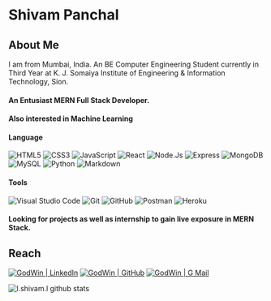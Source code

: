 # Shivam Panchal

<!-- ![GodWin GitHub profile views](https://komarev.com/ghpvc/?username=GodWin1100) -->

## About Me

I am from Mumbai, India.
An BE Computer Engineering Student currently in Third Year at K. J. Somaiya Institute of Engineering & Information Technology, Sion.

#### An Entusiast MERN Full Stack Developer.

#### Also interested in Machine Learning

#### Language

![HTML5](https://img.shields.io/badge/html5-eeeeee?style=for-the-badge&logo=html5&logoColor=white&labelColor=E34F26)
![CSS3](https://img.shields.io/badge/CSS3-eeeeee?style=for-the-badge&logo=css3&logoColor=white&labelColor=1572B6)
![JavaScript](https://img.shields.io/badge/Javascript-eeeeee?style=for-the-badge&logo=javascript&logoColor=F7DF1E&labelColor=000000)
![React](https://img.shields.io/badge/React-eeeeee?style=for-the-badge&logo=react&logoColor=61DAFB&labelColor=20232A)
![Node.Js](https://img.shields.io/badge/Node.Js-eeeeee?style=for-the-badge&logo=node-dot-js&logoColor=339933&labelColor=333)
![Express](https://img.shields.io/badge/Express-eeeeee?style=for-the-badge&logo=express&logoColor=black&labelColor=fefefe)
![MongoDB](https://img.shields.io/badge/Mongo_DB-eeeeee?style=for-the-badge&logo=mongodb&logoColor=47A248&labelColor=fefefe)
![MySQL](https://img.shields.io/badge/MySQL-eeeeee?style=for-the-badge&logo=mysql&logoColor=white&labelColor=4479A1)
![Python](https://img.shields.io/badge/Python-eeeeee?style=for-the-badge&logo=python&logoColor=white&labelColor=3776AB)
![Markdown](https://img.shields.io/badge/Markdown-eeeeee?style=for-the-badge&logo=markdown&logoColor=white&labelColor=black)

#### Tools

![Visual Studio Code](https://img.shields.io/badge/Visual_Studio_Code-eeeeee?style=for-the-badge&logo=visual-studio-code&logoColor=007ACC&labelColor=2C2C32)
![Git](https://img.shields.io/badge/Git-eeeeee?style=for-the-badge&logo=git&logoColor=F05032&labelColor=f0efe7)
![GitHub](https://img.shields.io/badge/Github-eeeeee?style=for-the-badge&logo=github&logoColor=white&labelColor=181717)
![Postman](https://img.shields.io/badge/Postman-eeeeee?style=for-the-badge&logo=postman&logoColor=FF6C37&labelColor=fefefe)
![Heroku](https://img.shields.io/badge/Heroku-eeeeee?style=for-the-badge&logo=heroku&logoColor=white&labelColor=430098)

<!-- ### Live Websites -->
<!-- [<img alt="React" width="26px" src="https://raw.githubusercontent.com/github/explore/80688e429a7d4ef2fca1e82350fe8e3517d3494d/topics/react/react.png" />][react] -->

#### Looking for projects as well as internship to gain live exposure in MERN Stack.

## Reach

[<img alt="GodWin | LinkedIn" src="https://img.shields.io/badge/Shivam_Panchal-eeeeee?style=for-the-badge&logo=linkedin&logoColor=white&labelColor=0A66C2" />][linkedin]
[<img alt="GodWin | GitHub" src="https://img.shields.io/badge/Godwin1100-eeeeee?style=for-the-badge&logo=github&logoColor=white&labelColor=181717" />][github]
[<img alt="GodWin | G Mail" src="https://img.shields.io/badge/shivamjpanchal1@gmail.com-eeeeee?style=for-the-badge&logo=gmail&logoColor=white&labelColor=EA4335" />][gmail]

<!-- ### Currently focusing academics. -->

![l._shivam_.l github stats](https://github-readme-stats.vercel.app/api?username=GodWin1100&count_private=true&show_icons=true&theme=tokyonight)

<!-- ![l._shivam_.l Top Language](https://github-readme-stats.vercel.app/api/top-langs/?username=GodWin1100&layout=compact&theme=tokyonight) -->

[linkedin]: https://www.linkedin.com/in/shivam-panchal-godwin1100
[gmail]: https://www.google.com/intl/en-GB/gmail/about/#

<!-- [react]: https://basicreactbur.web.app/ -->

[github]: https://github.com/GodWin1100
